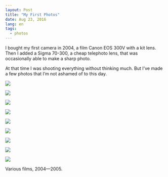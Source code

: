 ```yaml
---
layout: Post
title: "My First Photos"
date: Aug 23, 2016
lang: en
tags:
  - photos
---
```


I bought my first camera in 2004, a film Canon EOS 300V with a kit lens. Then I added a Sigma 70-300, a cheap telephoto lens, that was occasionally able to make a sharp photo.

At that time I was shooting everything without thinking much. But I’ve made a few photos that I’m not ashamed of to this day.

![](photo://F0086-0034)

<!--more-->

![](photo://F0026-0005)

![](photo://F0041-0006)

![](photo://F0044-0012)

![](photo://F0067-0003)

![](photo://F0083-0005)

![](photo://F0094-0035)

![](photo://F0095-0008)

![](photo://F0097-0002)

Various films, 2004—2005.